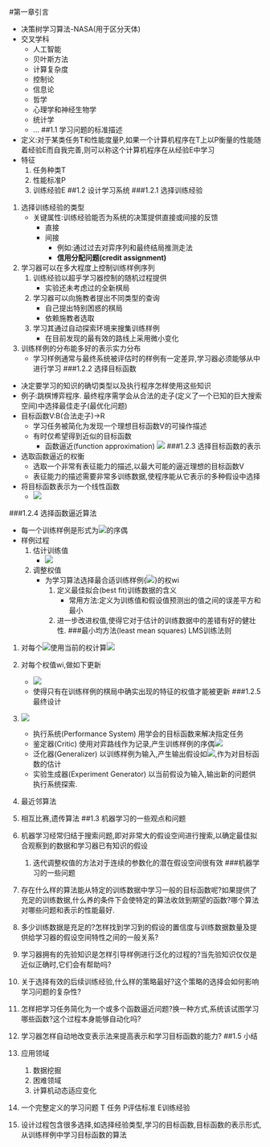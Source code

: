 #第一章引言
- 决策树学习算法-NASA(用于区分天体)
- 交叉学科
	- 人工智能
	- 贝叶斯方法
	- 计算复杂度
	- 控制论
	- 信息论
	- 哲学
	- 心理学和神经生物学
	- 统计学
	- ...
##1.1 学习问题的标准描述
- 定义:对于某类任务T和性能度量P,如果一个计算机程序在T上以P衡量的性能随着经验E而自我完善,则可以称这个计算机程序在从经验E中学习
- 特征
	1. 任务种类T
	2. 性能标准P
	3. 训练经验E
##1.2 设计学习系统
###1.2.1 选择训练经验
1. 选择训练经验的类型
	- 关键属性:训练经验能否为系统的决策提供直接或间接的反馈
		- 直接
		- 间接
			- 例如:通过过去对弈序列和最终结局推测走法
			- <b>信用分配问题(credit assignment)</b>
2. 学习器可以在多大程度上控制训练样例序列
	1. 训练经验以超乎学习器控制的随机过程提供
		- 实验还未考虑过的全新棋局
	2. 学习器可以向施教者提出不同类型的查询
		- 自己提出特别困惑的棋局
		- 依赖施教者选取
	3. 学习其通过自动探索环境来搜集训练样例
		- 在目前发现的最有效的路线上采用微小变化
3. 训练样例的分布能多好的表示实力分布
	- 学习样例通常与最终系统被评估时的样例有一定差异,学习器必须能够从中进行学习
###1.2.2 选择目标函数
- 决定要学习的知识的确切类型以及执行程序怎样使用这些知识
- 例子:跳棋博弈程序. 最终程序需学会从合法的走子(定义了一个已知的巨大搜索空间)中选择最佳走子(最优化问题)
- 目标函数V:B(合法走子)->R
	- 学习任务被简化为发现一个理想目标函数V的可操作描述
	- 有时仅希望得到近似的目标函数
		- 函数逼近(function approximation) <img src="http://www.forkosh.com/mathtex.cgi?  \hat{V}">
###1.2.3 选择目标函数的表示
- 选取函数逼近的权衡
	- 选取一个非常有表征能力的描述,以最大可能的逼近理想的目标函数V
	- 表征能力的描述需要非常多训练数据,使程序能从它表示的多种假设中选择
- 将目标函数表示为一个线性函数
	- <img src="http://www.forkosh.com/mathtex.cgi? \hat{V}(b)=\sum^n w_i x_i">
###1.2.4 选择函数逼近算法
- 每一个训练样例是形式为<img src="http://www.forkosh.com/mathtex.cgi? \textless b,V_{train}(b) \textgreater">的序偶
- 样例过程
	1. 估计训练值
		- <img src="http://www.forkosh.com/mathtex.cgi? V_{train}(b) \leftarrow \hat{V}(Successor(b))">
	2. 调整权值 
		- 为学习算法选择最合适训练样例{<img src="http://www.forkosh.com/mathtex.cgi? \textless b,V_{train}(b) \textgreater">}的权wi
			1. 定义最佳拟合(best fit)训练数据的含义
				- 常用方法:定义为训练值和假设值预测出的值之间的误差平方和最小
			2. 进一步改进权值,使得它对于估计的训练数据中的差错有好的健壮性.
###最小均方法(least mean squares) LMS训练法则
1. 对每个<img src="http://www.forkosh.com/mathtex.cgi? \textless b,V_{train}(b) \textgreater">使用当前的权计算<img src="http://www.forkosh.com/mathtex.cgi? \hat{V}(b)">
2. 对每个权值wi,做如下更新
	- <img src="http://www.forkosh.com/mathtex.cgi? wi \leftarrow wi + \eta ( V_{train}(b) - \hat{V} ( b ) )">
	- 使得只有在训练样例的棋局中确实出现的特征的权值才能被更新
###1.2.5 最终设计
1. ![](http://i.imgur.com/OVAPPL5.png)

	- 执行系统(Performance System) 用学会的目标函数来解决指定任务
	- 鉴定器(Critic) 使用对弈路线作为记录,产生训练样例的序偶<img src="http://www.forkosh.com/mathtex.cgi? \textless b,V_{train}(b) \textgreater">
	- 泛化器(Generalizer) 以训练样例为输入,产生输出假设如<img src="http://www.forkosh.com/mathtex.cgi? \hat{V}">,作为对目标函数的估计
	- 实验生成器(Experiment Generator) 以当前假设为输入,输出新的问题供执行系统探索.
2. 最近邻算法
3. 相互比赛,遗传算法
##1.3 机器学习的一些观点和问题
1. 机器学习经常归结于搜索问题,即对非常大的假设空间进行搜索,以确定最佳拟合观察到的数据和学习器已有知识的假设
	1. 迭代调整权值的方法对于连续的参数化的潜在假设空间很有效
###机器学习的一些问题
1. 存在什么样的算法能从特定的训练数据中学习一般的目标函数呢?如果提供了充足的训练数据,什么养的条件下会使特定的算法收敛到期望的函数?哪个算法对哪些问题和表示的性能最好.
2. 多少训练数据是充足的?怎样找到学习到的假设的置信度与训练数据数量及提供给学习器的假设空间特性之间的一般关系?
3. 学习器拥有的先验知识是怎样引导样例进行泛化的过程的?当先验知识仅仅是近似正确时,它们会有帮助吗?
4. 关于选择有效的后续训练经验,什么样的策略最好?这个策略的选择会如何影响学习问题的复杂性?
5. 怎样把学习任务简化为一个或多个函数逼近问题?换一种方式,系统该试图学习哪些函数?这个过程本身能够自动化吗?
6. 学习器怎样自动地改变表示法来提高表示和学习目标函数的能力?
##1.5 小结
1. 应用领域
	1. 数据挖掘
	2. 困难领域
	3. 计算机动态适应变化
2. 一个完整定义的学习问题 T 任务 P评估标准 E训练经验
3. 设计过程包含很多选择,如选择经验类型,学习的目标函数,目标函数的表示形式,从训练样例中学习目标函数的算法

